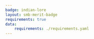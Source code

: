 ```yaml
---
badge: indian-lore
layout: smb-merit-badge
requirements: true
data:
    requirements: ./requirements.yaml
---
```


